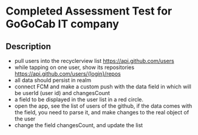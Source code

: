 # Completed Assessment Test for GoGoCab IT company

## Description

* pull users into the recyclerview list https://api.github.com/users 
* while tapping on one user, show its repositories https://api.github.com/users/{login}/repos 
* all data should persist in realm 
* connect FCM and make a custom push with the data field in which will be userId (user id) and changesCount 
* a field to be displayed in the user list in a red circle. 
* open the app, see the list of users of the github, if the data comes with the field, you need to parse it, 
   and make changes to the real object of the user
* change the field changesCount, and update the list
